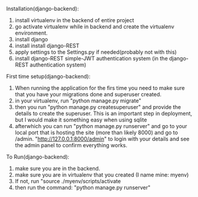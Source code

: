 Installation(django-backend):
1. install virtualenv in the backend of entire project
2. go activate virtualenv while in backend and create the virtualenv environment. 
3. install django
4. install install django-REST
5. apply settings to the Settings.py if needed(probably not with this)
6. install django-REST simple-JWT authentication system (in the django-REST authentication system)


First time setup(django-backend):
1. When running the application for the firs time you need to make sure that you have your migrations done and superuser created.
2. in your virtualenv, run "python manage.py migrate" 
3. then you run "python manage.py createsuperuser" and provide the details to create the superuser. This is an important step in deployment, but I would make it something easy when using sqlite
4. afterwhich you can run "python manage.py runserver" and go to your local port that is hosting the site (more than likely 8000) and go to /admin. "http://127.0.0.1:8000/admin" to login with your details and see the admin panel to confirm everything works. 

To Run(django-backend):
1. make sure you are in the backend.
2. make sure you are in virtualenv that you created (I name mine: myenv)
3. If not, run "source ./myenv/scripts/activate
4. then run the command: "python manage.py runserver"

